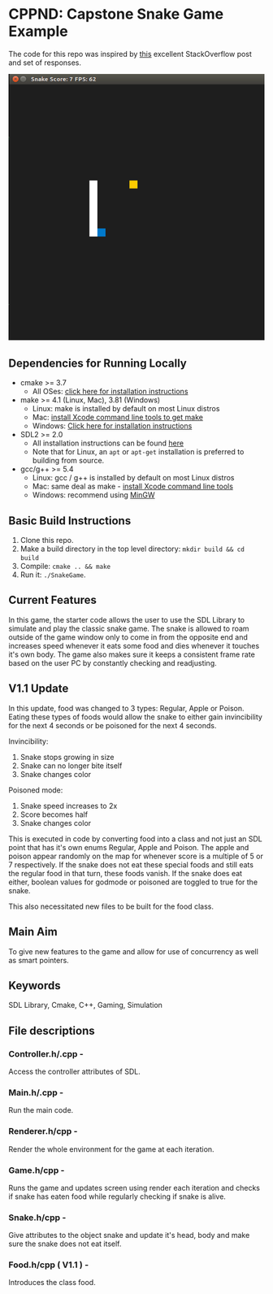 # CPPND: Capstone Snake Game Example

The code for this repo was inspired by [this](https://codereview.stackexchange.com/questions/212296/snake-game-in-c-with-sdl) excellent StackOverflow post and set of responses.

<img src="snake_game.gif"/>

## Dependencies for Running Locally
* cmake >= 3.7
  * All OSes: [click here for installation instructions](https://cmake.org/install/)
* make >= 4.1 (Linux, Mac), 3.81 (Windows)
  * Linux: make is installed by default on most Linux distros
  * Mac: [install Xcode command line tools to get make](https://developer.apple.com/xcode/features/)
  * Windows: [Click here for installation instructions](http://gnuwin32.sourceforge.net/packages/make.htm)
* SDL2 >= 2.0
  * All installation instructions can be found [here](https://wiki.libsdl.org/Installation)
  * Note that for Linux, an `apt` or `apt-get` installation is preferred to building from source.
* gcc/g++ >= 5.4
  * Linux: gcc / g++ is installed by default on most Linux distros
  * Mac: same deal as make - [install Xcode command line tools](https://developer.apple.com/xcode/features/)
  * Windows: recommend using [MinGW](http://www.mingw.org/)

## Basic Build Instructions

1. Clone this repo.
2. Make a build directory in the top level directory: `mkdir build && cd build`
3. Compile: `cmake .. && make`
4. Run it: `./SnakeGame`.

## Current Features

In this game, the starter code allows the user to use the SDL Library to simulate and play the classic snake game. The snake is allowed to roam outside of the game window only to come in from the opposite end and increases speed whenever it eats some food and dies whenever it touches it's own body. The game also makes sure it keeps a consistent frame rate based on the user PC by constantly checking and readjusting.

## V1.1 Update

In this update, food was changed to 3 types: Regular, Apple or Poison. Eating these types of foods would allow the snake to either gain invincibility for the next 4 seconds or be poisoned for the next 4 seconds.

Invincibility:
1. Snake stops growing in size
2. Snake can no longer bite itself
3. Snake changes color

Poisoned mode:
1. Snake speed increases to 2x
2. Score becomes half
3. Snake changes color

This is executed in code by converting food into a class and not just an SDL point that has it's own enums Regular, Apple and Poison. The apple and poison appear randomly on the map for whenever score is a multiple of 5 or 7 respectively. If the snake does not eat these special foods and still eats the regular food in that turn, these foods vanish.
If the snake does eat either, boolean values for godmode or poisoned are toggled to true for the snake.

This also necessitated new files to be built for the food class.

## Main Aim

To give new features to the game and allow for use of concurrency as well as smart pointers.

## Keywords

SDL Library, Cmake, C++, Gaming, Simulation

## File descriptions

### Controller.h/.cpp -
Access the controller attributes of SDL.

### Main.h/.cpp -
Run the main code.

### Renderer.h/cpp -
Render the whole environment for the game at each iteration.

### Game.h/cpp -
Runs the game and updates screen using render each iteration and checks if snake has eaten food while regularly checking if snake is alive.

### Snake.h/cpp -
Give attributes to the object snake and update it's head, body and make sure the snake does not eat itself.

### Food.h/cpp ( V1.1 ) -
Introduces the class food.
